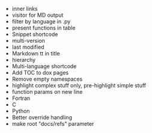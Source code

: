* inner links
* visitor for MD output
* filter by language in .py
* present functions in table
* Snippet shortcode
* multi-version
* last modified
* Markdown tt in title
* hierarchy
* Multi-language shortcode
* Add TOC to dox pages
* Remove empty namespaces
* highlight complex stuff only, pre-highlight simple stuff
* function params on new line
* Fortran
* C
* Python
* Better override handling
* make root "docs/refs" parameter
